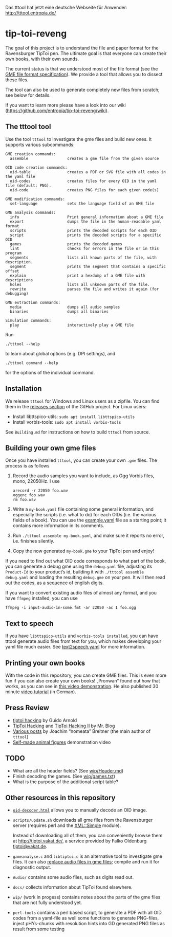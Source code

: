 Das tttool hat jetzt eine deutsche Webseite für Anwender: http://tttool.entropia.de/

tip-toi-reveng
==============

The goal of this project is to understand the file and paper format for the
Ravensburger TipToi pen. The ultimate goal is that everyone can create their
own books, with their own sounds.

The current status is that we understood most of the file format (see the
[GME file format specification](GME-Format.md)). We provide a tool that allows
you to dissect these files.

The tool can also be used to generate completely new files from scratch; see
below for details.

If you want to learn more please have a look into our wiki
(https://github.com/entropia/tip-toi-reveng/wiki).

The tttool tool
---------------

Use the tool `tttool` to investigate the gme files and build new ones. It
supports various subcommands:

    GME creation commands:
      assemble                 creates a gme file from the given source

    OID code creation commands:
      oid-table                creates a PDF or SVG file with all codes in the yaml file
      oid-codes                creates files for every OID in the yaml file (default: PNG).
      oid-code                 creates PNG files for each given code(s)

    GME modification commands:
      set-language             sets the language field of an GME file

    GME analysis commands:
      info                     Print general information about a GME file
      export                   dumps the file in the human-readable yaml format
      scripts                  prints the decoded scripts for each OID
      script                   prints the decoded scripts for a specific OID
      games                    prints the decoded games
      lint                     checks for errors in the file or in this program
      segments                 lists all known parts of the file, with description.
      segment                  prints the segment that contains a specific offset
      explain                  print a hexdump of a GME file with descriptions
      holes                    lists all unknown parts of the file.
      rewrite                  parses the file and writes it again (for debugging)

    GME extraction commands:
      media                    dumps all audio samples
      binaries                 dumps all binaries

    Simulation commands:
      play                     interactively play a GME file

Run

    ./tttool --help

to learn about global options (e.g. DPI settings), and

    ./tttool command --help

for the options of the individual command.

Installation
------------

We release `tttool` for Windows and Linux users as a zipfile. You can find them
in the [releases section](https://github.com/entropia/tip-toi-reveng/releases)
of the GitHub project.
For Linux users:
- Install libttspico-utils: `sudo apt install libttspico-utils`
- Install vorbis-tools: `sudo apt install vorbis-tools`

See `Building.md` for instructions on how to build `tttool` from source.

Building your own gme files
---------------------------

Once you have installed `tttool`, you can create your own `.gme` files. The
process is as follows

 1. Record the audio samples you want to include, as Ogg Vorbis files, mono, 22050Hz. I use

        arecord -r 22050 foo.wav
        oggenc foo.wav
        rm foo.wav

 2. Write a `my-book.yaml` file containing some general information, and especially
    the scripts (i.e. what to do) for each OIDs (i.e. the various fields of a
    book). You can use the [example.yaml](example.yaml) file as a starting
    point; it contains more information in its comments.

 3. Run `./tttool assemble my-book.yaml`, and make sure it reports no error, i.e.
    finishes silently.

 4. Copy the now generated `my-book.gme` to your TipToi pen and enjoy!

If you need to find out what OID code corresponds to what part of the book, you
can generate a debug gme using the `debug.yaml` file, adjusting its
`Product-Id` to your product’s id, building it with `./tttool assemble
debug.yaml` and loading the resulting `debug.gme` on your pen.  It will then
read out the codes, as a sequence of english digits.

If you want to convert existing audio files of almost any format, and you have
`ffmpeg` installed, you can use 

    ffmpeg -i input-audio-in-some.fmt -ar 22050 -ac 1 foo.ogg

Text to speech
--------------

If you have `libttspico-utils` and `vorbis-tools installed`, you can have tttool
generate audio files from text for you, which makes developing your yaml file
much easier. See [text2speech.yaml](text2speech.yaml) for more information.

Printing your own books
-----------------------

With the code in this repository, you can create GME files. This is even more
fun if you can also create your own books! „Pronwan“ found out how that works,
as you can see in [this video demonstration](http://youtu.be/KC97F4PfNhk). He
also published 30 minute [video tutorial](http://youtu.be/4AjvjFM8GzM) (in
German).

Press Review
------------

 * [tiptoi hacking](https://blogs.fsfe.org/guido/2014/05/tiptoi-hacking-und-systemanforderungen/) by Guido Arnold
 * [TipToi Hacking](http://www.nerd.junetz.de/blogbox/index.php?/archives/1377-TipToi-Hacking.html) and [TipToi Hacking II](http://www.nerd.junetz.de/blogbox/index.php?/archives/1378-TipToi-Hacking-II.html) by Mr. Blog
 * [Various posts](https://www.joachim-breitner.de/blog/tag/Tiptoi) by Joachim “nomeata” Breitner (the main author of `tttool`)
 * [Self-made animal figures](https://www.youtube.com/watch?v=Yic57Y9VORA&app=desktop) demonstration video

TODO
----

 * What are all the header fields? (See [wip/Header.md](wip/Header.md))
 * Finish decoding the games. (See [wip/games.txt](wip/games.txt))
 * What is the purpose of the additional script table?

Other resources in this repository
----------------------------------

 * [`oid-decoder.html`](http://htmlpreview.github.io/?https://github.com/entropia/tip-toi-reveng/blob/master/oid-decoder.html) allows you to manually decode an OID image.
 * `scripts/update.sh` downloads all gme files from the Ravensburger server (requires perl and the [XML::Simple](http://search.cpan.org/~grantm/XML-Simple/) module).

   Instead of downloading all of them, you can conveniently browse them at <http://tiptoi.vakat.de/>, a service provided by Falko Oldenburg <tiptoi@vakat.de>.
 * `gameanalyse.c` and `libtiptoi.c` is an alternative tool to investigate gme
   files. It can also [replace audio files in gme files](Audio/README.md);
   compile and run it for diagnostic output.
 * `Audio/` contains some audio files, such as digits read out.
 * `docs/` collects information about TipToi found elsewhere.
 * `wip/` (work in progess) contains notes about the parts of the gme files that are not
   fully understood yet.
 * `perl-tools` contains a perl based script, to generate a PDF with all OID codes from a yaml-file as well some functions to generate PNG-files, inject pHYs-chunks with resolution hints into GD generated PNG files as result from some testing

